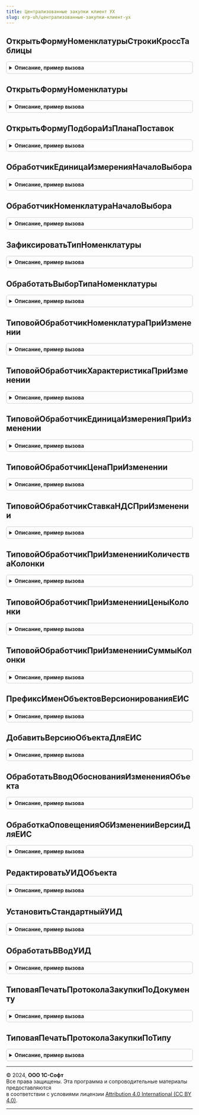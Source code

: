```yaml
---
title: Централизованные закупки клиент УХ
slug: erp-uh/централизованные-закупки-клиент-ух
---
```



## ОткрытьФормуНоменклатурыСтрокиКроссТаблицы
<details style="margin: 1em 0; padding: 0.5em; border: 1px solid #ccc; border-radius: 6px;">

<summary style="font-weight: bold; cursor: pointer;">Описание, пример вызова</summary>

```bsl


Процедура ОткрытьФормуНоменклатурыСтрокиКроссТаблицы( Экспорт
```

Пример вызова
```bsl
ЦентрализованныеЗакупкиКлиентУХ.ОткрытьФормуНоменклатурыСтрокиКроссТаблицы();
```
</details>

## ОткрытьФормуНоменклатуры
<details style="margin: 1em 0; padding: 0.5em; border: 1px solid #ccc; border-radius: 6px;">

<summary style="font-weight: bold; cursor: pointer;">Описание, пример вызова</summary>

```bsl

Процедура ОткрытьФормуНоменклатуры(Номенклатура, ФормаВладелец) Экспорт
```

Пример вызова
```bsl
ЦентрализованныеЗакупкиКлиентУХ.ОткрытьФормуНоменклатуры(Номенклатура, ФормаВладелец) 
```
</details>

## ОткрытьФормуПодбораИзПланаПоставок
<details style="margin: 1em 0; padding: 0.5em; border: 1px solid #ccc; border-radius: 6px;">

<summary style="font-weight: bold; cursor: pointer;">Описание, пример вызова</summary>

```bsl

// Открывает форму подбора строк плана поставки по договорам.
//
// Параметры:
//  ОбъектЗаполнения - Документ|Структура - должен содержать реквизиты:
//										- Дата;
//										- Ссылка;
//										- Договор|ДоговорКонтрагента;
//										- МестоПоставки;
//										- Валюта|ВалютаДокумента.
//  ЭлементФормы - ПолеФормы - поле, которое будет обрабатывать событие
//		ОбработкаВыбора.
//
Процедура ОткрытьФормуПодбораИзПланаПоставок(ОбъектЗаполнения, ЭлементФормы) Экспорт
```

Пример вызова
```bsl
ЦентрализованныеЗакупкиКлиентУХ.ОткрытьФормуПодбораИзПланаПоставок(ОбъектЗаполнения, ЭлементФормы) 
```
</details>

## ОбработчикЕдиницаИзмеренияНачалоВыбора
<details style="margin: 1em 0; padding: 0.5em; border: 1px solid #ccc; border-radius: 6px;">

<summary style="font-weight: bold; cursor: pointer;">Описание, пример вызова</summary>

```bsl

Процедура ОбработчикЕдиницаИзмеренияНачалоВыбора(ТекДанные, ДанныеВыбора) Экспорт
```

Пример вызова
```bsl
ЦентрализованныеЗакупкиКлиентУХ.ОбработчикЕдиницаИзмеренияНачалоВыбора(ТекДанные, ДанныеВыбора) 
```
</details>

## ОбработчикНоменклатураНачалоВыбора
<details style="margin: 1em 0; padding: 0.5em; border: 1px solid #ccc; border-radius: 6px;">

<summary style="font-weight: bold; cursor: pointer;">Описание, пример вызова</summary>

```bsl

Процедура ОбработчикНоменклатураНачалоВыбора(ТекДанные, ДанныеВыбора) Экспорт
```

Пример вызова
```bsl
ЦентрализованныеЗакупкиКлиентУХ.ОбработчикНоменклатураНачалоВыбора(ТекДанные, ДанныеВыбора) 
```
</details>

## ЗафиксироватьТипНоменклатуры
<details style="margin: 1em 0; padding: 0.5em; border: 1px solid #ccc; border-radius: 6px;">

<summary style="font-weight: bold; cursor: pointer;">Описание, пример вызова</summary>

```bsl

// У формы должен быть реквизит "ТипНоменклатуры"
Процедура ЗафиксироватьТипНоменклатуры(Форма, ИмяКнопкиФиксации, ИмяКолонкиНоменклатура) Экспорт
```

Пример вызова
```bsl
ЦентрализованныеЗакупкиКлиентУХ.ЗафиксироватьТипНоменклатуры(Форма, ИмяКнопкиФиксации, ИмяКолонкиНоменклатура) 
```
</details>

## ОбработатьВыборТипаНоменклатуры
<details style="margin: 1em 0; padding: 0.5em; border: 1px solid #ccc; border-radius: 6px;">

<summary style="font-weight: bold; cursor: pointer;">Описание, пример вызова</summary>

```bsl

Процедура ОбработатьВыборТипаНоменклатуры(ВыбранТипНоменклатуры, ДопПараметры) Экспорт
```

Пример вызова
```bsl
ЦентрализованныеЗакупкиКлиентУХ.ОбработатьВыборТипаНоменклатуры(ВыбранТипНоменклатуры, ДопПараметры) 
```
</details>

## ТиповойОбработчикНоменклатураПриИзменении
<details style="margin: 1em 0; padding: 0.5em; border: 1px solid #ccc; border-radius: 6px;">

<summary style="font-weight: bold; cursor: pointer;">Описание, пример вызова</summary>

```bsl


Процедура ТиповойОбработчикНоменклатураПриИзменении( Экспорт
```

Пример вызова
```bsl
ЦентрализованныеЗакупкиКлиентУХ.ТиповойОбработчикНоменклатураПриИзменении();
```
</details>

## ТиповойОбработчикХарактеристикаПриИзменении
<details style="margin: 1em 0; padding: 0.5em; border: 1px solid #ccc; border-radius: 6px;">

<summary style="font-weight: bold; cursor: pointer;">Описание, пример вызова</summary>

```bsl

Процедура ТиповойОбработчикХарактеристикаПриИзменении( Экспорт
```

Пример вызова
```bsl
ЦентрализованныеЗакупкиКлиентУХ.ТиповойОбработчикХарактеристикаПриИзменении();
```
</details>

## ТиповойОбработчикЕдиницаИзмеренияПриИзменении
<details style="margin: 1em 0; padding: 0.5em; border: 1px solid #ccc; border-radius: 6px;">

<summary style="font-weight: bold; cursor: pointer;">Описание, пример вызова</summary>

```bsl

Процедура ТиповойОбработчикЕдиницаИзмеренияПриИзменении( Экспорт
```

Пример вызова
```bsl
ЦентрализованныеЗакупкиКлиентУХ.ТиповойОбработчикЕдиницаИзмеренияПриИзменении();
```
</details>

## ТиповойОбработчикЦенаПриИзменении
<details style="margin: 1em 0; padding: 0.5em; border: 1px solid #ccc; border-radius: 6px;">

<summary style="font-weight: bold; cursor: pointer;">Описание, пример вызова</summary>

```bsl

Процедура ТиповойОбработчикЦенаПриИзменении(Форма, Экспорт
```

Пример вызова
```bsl
ЦентрализованныеЗакупкиКлиентУХ.ТиповойОбработчикЦенаПриИзменении(Форма, );
```
</details>

## ТиповойОбработчикСтавкаНДСПриИзменении
<details style="margin: 1em 0; padding: 0.5em; border: 1px solid #ccc; border-radius: 6px;">

<summary style="font-weight: bold; cursor: pointer;">Описание, пример вызова</summary>

```bsl

Процедура ТиповойОбработчикСтавкаНДСПриИзменении(Форма, Экспорт
```

Пример вызова
```bsl
ЦентрализованныеЗакупкиКлиентУХ.ТиповойОбработчикСтавкаНДСПриИзменении(Форма, );
```
</details>

## ТиповойОбработчикПриИзмененииКоличестваКолонки
<details style="margin: 1em 0; padding: 0.5em; border: 1px solid #ccc; border-radius: 6px;">

<summary style="font-weight: bold; cursor: pointer;">Описание, пример вызова</summary>

```bsl

Процедура ТиповойОбработчикПриИзмененииКоличестваКолонки( Экспорт
```

Пример вызова
```bsl
ЦентрализованныеЗакупкиКлиентУХ.ТиповойОбработчикПриИзмененииКоличестваКолонки();
```
</details>

## ТиповойОбработчикПриИзмененииЦеныКолонки
<details style="margin: 1em 0; padding: 0.5em; border: 1px solid #ccc; border-radius: 6px;">

<summary style="font-weight: bold; cursor: pointer;">Описание, пример вызова</summary>

```bsl

Процедура ТиповойОбработчикПриИзмененииЦеныКолонки( Экспорт
```

Пример вызова
```bsl
ЦентрализованныеЗакупкиКлиентУХ.ТиповойОбработчикПриИзмененииЦеныКолонки();
```
</details>

## ТиповойОбработчикПриИзмененииСуммыКолонки
<details style="margin: 1em 0; padding: 0.5em; border: 1px solid #ccc; border-radius: 6px;">

<summary style="font-weight: bold; cursor: pointer;">Описание, пример вызова</summary>

```bsl

Процедура ТиповойОбработчикПриИзмененииСуммыКолонки( Экспорт
```

Пример вызова
```bsl
ЦентрализованныеЗакупкиКлиентУХ.ТиповойОбработчикПриИзмененииСуммыКолонки();
```
</details>

## ПрефиксИменОбъектовВерсионированияЕИС
<details style="margin: 1em 0; padding: 0.5em; border: 1px solid #ccc; border-radius: 6px;">

<summary style="font-weight: bold; cursor: pointer;">Описание, пример вызова</summary>

```bsl


Функция ПрефиксИменОбъектовВерсионированияЕИС() Экспорт
```

Пример вызова
```bsl
Результат = ЦентрализованныеЗакупкиКлиентУХ.ПрефиксИменОбъектовВерсионированияЕИС() 
```
</details>

## ДобавитьВерсиюОбъектаДляЕИС
<details style="margin: 1em 0; padding: 0.5em; border: 1px solid #ccc; border-radius: 6px;">

<summary style="font-weight: bold; cursor: pointer;">Описание, пример вызова</summary>

```bsl

Процедура ДобавитьВерсиюОбъектаДляЕИС(Ссылка, Форма) Экспорт
```

Пример вызова
```bsl
ЦентрализованныеЗакупкиКлиентУХ.ДобавитьВерсиюОбъектаДляЕИС(Ссылка, Форма) 
```
</details>

## ОбработатьВводОбоснованияИзмененияОбъекта
<details style="margin: 1em 0; padding: 0.5em; border: 1px solid #ccc; border-radius: 6px;">

<summary style="font-weight: bold; cursor: pointer;">Описание, пример вызова</summary>

```bsl

Процедура ОбработатьВводОбоснованияИзмененияОбъекта(ОбоснованиеИзменений, ДопПараметры = Неопределено) Экспорт
```

Пример вызова
```bsl
ЦентрализованныеЗакупкиКлиентУХ.ОбработатьВводОбоснованияИзмененияОбъекта(ОбоснованиеИзменений, ДопПараметры);
```
</details>

## ОбработкаОповещенияОбИзмененииВерсииДляЕИС
<details style="margin: 1em 0; padding: 0.5em; border: 1px solid #ccc; border-radius: 6px;">

<summary style="font-weight: bold; cursor: pointer;">Описание, пример вызова</summary>

```bsl

Процедура ОбработкаОповещенияОбИзмененииВерсииДляЕИС(Форма, ИмяСобытия, Параметр, Источник) Экспорт
```

Пример вызова
```bsl
ЦентрализованныеЗакупкиКлиентУХ.ОбработкаОповещенияОбИзмененииВерсииДляЕИС(Форма, ИмяСобытия, Параметр, Источник) 
```
</details>

## РедактироватьУИДОбъекта
<details style="margin: 1em 0; padding: 0.5em; border: 1px solid #ccc; border-radius: 6px;">

<summary style="font-weight: bold; cursor: pointer;">Описание, пример вызова</summary>

```bsl


// Спросить у пользователя УИД и установить его
//  в качестве реквизита УИД_ЕИС объекта.
//
// Параметры:
//  Объект - СправочникОбъект.Лоты |
//			 ДокументОбъект.ПрограммаЗакупок - ссылка на объект для установки УИД.
//  ОписаниеОповещения - ОписаниеОповещения - если передать, то будет вызвано,
//			после завершения ввода и установки УИД (в любом случае, ввел
//			 пользователь УИД или отказался).
//
Процедура РедактироватьУИДОбъекта(Объект, Подсказка, ОписаниеОповещения=Неопределено) Экспорт
```

Пример вызова
```bsl
ЦентрализованныеЗакупкиКлиентУХ.РедактироватьУИДОбъекта(Объект, Подсказка, ОписаниеОповещения);
```
</details>

## УстановитьСтандартныйУИД
<details style="margin: 1em 0; padding: 0.5em; border: 1px solid #ccc; border-radius: 6px;">

<summary style="font-weight: bold; cursor: pointer;">Описание, пример вызова</summary>

```bsl

// Установить УИД объекта в его исходное значение.
//
Процедура УстановитьСтандартныйУИД(Объект) Экспорт
```

Пример вызова
```bsl
ЦентрализованныеЗакупкиКлиентУХ.УстановитьСтандартныйУИД(Объект) 
```
</details>

## ОбработатьВВодУИД
<details style="margin: 1em 0; padding: 0.5em; border: 1px solid #ccc; border-radius: 6px;">

<summary style="font-weight: bold; cursor: pointer;">Описание, пример вызова</summary>

```bsl

// Служебная функция обработки ввода УИД и установки его для объекта.
//
Процедура ОбработатьВВодУИД(СтрокаУИД, ДопПараметры) Экспорт
```

Пример вызова
```bsl
ЦентрализованныеЗакупкиКлиентУХ.ОбработатьВВодУИД(СтрокаУИД, ДопПараметры) 
```
</details>

## ТиповаяПечатьПротоколаЗакупкиПоДокументу
<details style="margin: 1em 0; padding: 0.5em; border: 1px solid #ccc; border-radius: 6px;">

<summary style="font-weight: bold; cursor: pointer;">Описание, пример вызова</summary>

```bsl


// Выводит на экран табличный документ протокола закупки.
//
// Параметры:
//  ПротоколСсылка - ДокументСсылка - протокол для печати.
//
Процедура ТиповаяПечатьПротоколаЗакупкиПоДокументу(ПротоколСсылка) Экспорт
```

Пример вызова
```bsl
ЦентрализованныеЗакупкиКлиентУХ.ТиповаяПечатьПротоколаЗакупкиПоДокументу(ПротоколСсылка) 
```
</details>

## ТиповаяПечатьПротоколаЗакупкиПоТипу
<details style="margin: 1em 0; padding: 0.5em; border: 1px solid #ccc; border-radius: 6px;">

<summary style="font-weight: bold; cursor: pointer;">Описание, пример вызова</summary>

```bsl

// Выводит на экран табличный документ протокола закупки.
//
// Параметры:
//  ЗакупочнаяПроцедура - СправочникСсылка.ЗакупочныеПроцедуры - закупка,
//				по которой определяется протокол.
//  ТипПротокола - Строка - какой протокол искать. Варианты:
//			- ИтоговыйПротокол - протокол выбора поставщиков;
//			- ПротоколОтмены - протокол отмены закупки;
//			- КвалификацияПоставщика - протокол квалицикации поставщика;
//			- ПротоколКвалификации - итоговый протокол квалификации
//					по закупочной процедуре.
//
Процедура ТиповаяПечатьПротоколаЗакупкиПоТипу(ЗакупочнаяПроцедура, Экспорт
```

Пример вызова
```bsl
ЦентрализованныеЗакупкиКлиентУХ.ТиповаяПечатьПротоколаЗакупкиПоТипу(ЗакупочнаяПроцедура, );
```
</details>

---

© 2024, **ООО 1С-Софт**  
Все права защищены. Эта программа и сопроводительные материалы предоставляются  
в соответствии с условиями лицензии [Attribution 4.0 International (CC BY 4.0)](https://creativecommons.org/licenses/by/4.0/legalcode).

---
